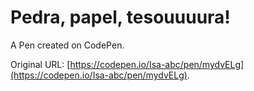 # Pedra, papel, tesouuuura!

A Pen created on CodePen.

Original URL: [https://codepen.io/Isa-abc/pen/mydvELg](https://codepen.io/Isa-abc/pen/mydvELg).

